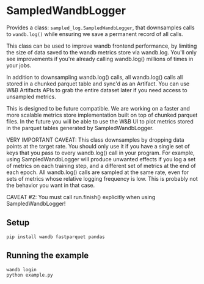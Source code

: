 # SampledWandbLogger

Provides a class: `sampled_log.SampledWandbLogger`, that downsamples calls to `wandb.log()` while ensuring we save a permanent record of all calls.

This class can be used to improve wandb frontend performance, by limiting the size
of data saved to the wandb metrics store via wandb.log. You'll only see improvements if you're already calling wandb.log() millions of times in your jobs.

In addition to downsampling wandb.log() calls, all wandb.log() calls all stored in a chunked parquet table and sync'd as an Artifact. You can use W&B Artifacts APIs to grab the entire dataset later if you need access to unsampled metrics.

This is designed to be future compatible. We are working on a faster and more scalable metrics store implementation built on top of chunked parquet files. In the future you will be able to use the W&B UI to plot metrics stored in the parquet tables generated by SampledWandbLogger.

VERY IMPORTANT CAVEAT: This class downsamples by dropping data points at the target rate. You should only use it if you have a single set of keys that you pass to every wandb.log() call in your program. For example, using SampledWandbLogger will produce unwanted effects if you log a set of metrics on each training step, and a different set of metrics at the end of each epoch. All wandb.log() calls are sampled at the same rate, even for sets of metrics whose relative logging frequency is low. This is probably not the behavior you want in that case.

CAVEAT #2: You must call run.finish() explicitly when using SampledWandbLogger!

## Setup

```
pip install wandb fastparquet pandas
```

## Running the example

```
wandb login
python example.py
```
